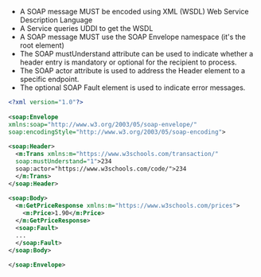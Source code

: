 - A SOAP message MUST be encoded using XML (WSDL) Web Service Description Language
- A Service queries UDDI to get the WSDL
- A SOAP message MUST use the SOAP Envelope namespace (it's the root element)
- The SOAP mustUnderstand attribute can be used to indicate whether a header entry is mandatory or optional for the recipient to process.
- The SOAP actor attribute is used to address the Header element to a specific endpoint.
- The optional SOAP Fault element is used to indicate error messages.

```xml 
<?xml version="1.0"?>  
  
<soap:Envelope  
xmlns:soap="http://www.w3.org/2003/05/soap-envelope/"  
soap:encodingStyle="http://www.w3.org/2003/05/soap-encoding">  
  
<soap:Header>  
  <m:Trans xmlns:m="https://www.w3schools.com/transaction/"  
  soap:mustUnderstand="1">234
  soap:actor="https://www.w3schools.com/code/">234
  </m:Trans>
</soap:Header>  
  
<soap:Body>  
  <m:GetPriceResponse xmlns:m="https://www.w3schools.com/prices">  
    <m:Price>1.90</m:Price>  
  </m:GetPriceResponse>
  <soap:Fault>  
  ...  
  </soap:Fault>  
</soap:Body>  
  
</soap:Envelope>
```